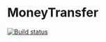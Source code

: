 # MoneyTransfer
[![Build status](https://ci.appveyor.com/api/projects/status/kv1mh6gdd5g8gkvg?svg=true)](https://ci.appveyor.com/project/BelyakovArkadiy/moneytransfer)
